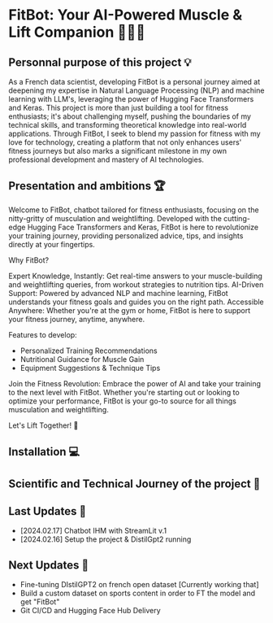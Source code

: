 # FitBot: Your AI-Powered Muscle & Lift Companion 🏋️‍♂️💪

## Personnal purpose of this project :bulb:
As a French data scientist, developing FitBot is a personal journey aimed at deepening my expertise in Natural Language Processing (NLP) and machine learning with LLM's, leveraging the power of Hugging Face Transformers and Keras. This project is more than just building a tool for fitness enthusiasts; it's about challenging myself, pushing the boundaries of my technical skills, and transforming theoretical knowledge into real-world applications. Through FitBot, I seek to blend my passion for fitness with my love for technology, creating a platform that not only enhances users' fitness journeys but also marks a significant milestone in my own professional development and mastery of AI technologies.

## Presentation and ambitions :trophy:
Welcome to FitBot, chatbot tailored for fitness enthusiasts, focusing on the nitty-gritty of musculation and weightlifting. Developed with the cutting-edge Hugging Face Transformers and Keras, FitBot is here to revolutionize your training journey, providing personalized advice, tips, and insights directly at your fingertips.

Why FitBot?

Expert Knowledge, Instantly: Get real-time answers to your muscle-building and weightlifting queries, from workout strategies to nutrition tips.
AI-Driven Support: Powered by advanced NLP and machine learning, FitBot understands your fitness goals and guides you on the right path.
Accessible Anywhere: Whether you're at the gym or home, FitBot is here to support your fitness journey, anytime, anywhere.

Features to develop:
- Personalized Training Recommendations
- Nutritional Guidance for Muscle Gain
- Equipment Suggestions & Technique Tips

Join the Fitness Revolution: Embrace the power of AI and take your training to the next level with FitBot. Whether you're starting out or looking to optimize your performance, FitBot is your go-to source for all things musculation and weightlifting.

Let's Lift Together! 🚀

## Installation :computer:

## Scientific and Technical Journey of the project :book:

## Last Updates :tada:
- [2024.02.17] Chatbot IHM with StreamLit v.1
- [2024.02.16] Setup the project & DistilGpt2 running

## Next Updates :wrench:
- Fine-tuning DIstilGPT2 on french open dataset [Currently working that]
- Build a custom dataset on sports content in order to FT the model and get "FitBot"
- Git CI/CD and Hugging Face Hub Delivery